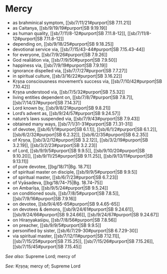 # Mercy

* as brahminical symptom, [[sb/7/11/21#purport|SB 7.11.21]]
* as Caitanya, [[sb/9/19/19#purport|SB 9.19.19]]
* as human quality, [[sb/7/11/8-12#purport|SB 7.11.8-12]], [[sb/7/11/8-12#purport|SB 7.11.8-12]]
* depending on, [[sb/9/18/25#purport|SB 9.18.25]]
* devotional service via, [[sb/7/15/43-44#purport|SB 7.15.43-44]]
* for everyone, [[sb/7/9/26#purport|SB 7.9.26]]
* God realiātion via, [[sb/7/9/50#purport|SB 7.9.50]]
* happiness via, [[sb/7/9/19#purport|SB 7.9.19]]
* ignorance dispelled via, [[sb/7/7/27#purport|SB 7.7.27]]
* in spiritual culture, [[sb/3/16/22#purport|SB 3.16.22]]
* Kṛṣṇa consciousness movement’s success via, [[sb/7/10/42#purport|SB 7.10.42]]
* Kṛṣṇa understood via, [[sb/7/5/32#purport|SB 7.5.32]]
* living entities dependent on, [[sb/7/8/7#purport|SB 7.8.7]], [[sb/7/14/37#purport|SB 7.14.37]]
* Lord known by, [[sb/9/8/21#purport|SB 9.8.21]]
* Lord’s advent as, [[sb/9/24/57#purport|SB 9.24.57]]
* nature’s laws suspended via, [[sb/7/9/43#purport|SB 7.9.43]]
* obtained many ways, [[sb/7/1/31-31#purport|SB 7.1.31-31]]
* of devotee, [[sb/6/1/1#purport|SB 6.1.1]], [[sb/6/1/2#purport|SB 6.1.2]], [[sb/6/2/32#purport|SB 6.2.32]], [[sb/6/2/35#purport|SB 6.2.35]]
* of Kṛṣṇa, [[sb/3/2/12#purport|SB 3.2.12]], [[sb/3/2/19#purport|SB 3.2.19]], [[sb/3/2/23#purport|SB 3.2.23]]
* of Lord, [[sb/9/9/5#purport|SB 9.9.5]], [[sb/9/10/20#purport|SB 9.10.20]], [[sb/9/11/25#purport|SB 9.11.25]], [[sb/9/13/11#purport|SB 9.13.11]]
* of pure devotee, [[bg/18/71|Bg. 18.71]]
* of spiritual master on disciple, [[sb/9/9/5#purport|SB 9.9.5]]
* of spiritual master, [[sb/6/7/23#purport|SB 6.7.23]]
* of Vyāsadeva, [[bg/18/74–75|Bg. 18.74–75]]
* on Ambarīṣa, [[sb/9/5/24#purport|SB 9.5.24]]
* on conditioned souls, [[sb/7/8/5#purport|SB 7.8.5]], [[sb/7/9/16#purport|SB 7.9.16]]
* on devotee, [[sb/9/4/65-65#purport|SB 9.4.65-65]]
* on devotees & demons, [[sb/9/24/61#purport|SB 9.24.61]], [[sb/9/24/66#purport|SB 9.24.66]], [[sb/9/24/67#purport|SB 9.24.67]]
* on Hiraṇyakaśipu, [[sb/7/8/56#purport|SB 7.8.56]]
* on preacher, [[sb/9/9/5#purport|SB 9.9.5]]
* personified by sister, [[sb/6/7/29-30#purport|SB 6.7.29-30]]
* via spiritual master, [[sb/7/12/11#purport|SB 7.12.11]], [[sb/7/15/25#purport|SB 7.15.25]], [[sb/7/15/26#purport|SB 7.15.26]], [[sb/7/15/45#purport|SB 7.15.45]]

*See also:* Supreme Lord; mercy of

*See:* Kṛṣṇa; mercy of; Supreme Lord
